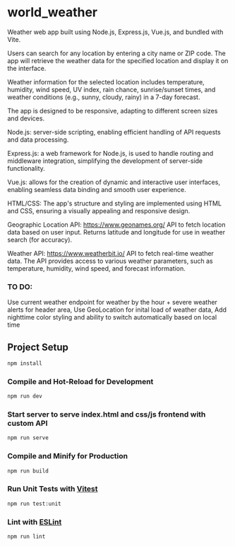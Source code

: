 # world_weather

Weather web app built using Node.js, Express.js, Vue.js, and bundled with Vite.

Users can search for any location by entering a city name or ZIP code. The app will retrieve the weather data for the specified location and display it on the interface.

Weather information for the selected location includes temperature, humidity, wind speed, UV index, rain chance, sunrise/sunset times, and weather conditions (e.g., sunny, cloudy, rainy) in a 7-day forecast.

The app is designed to be responsive, adapting to different screen sizes and devices.

Node.js: server-side scripting, enabling efficient handling of API requests and data processing.

Express.js: a web framework for Node.js, is used to handle routing and middleware integration, simplifying the development of server-side functionality.

Vue.js: allows for the creation of dynamic and interactive user interfaces, enabling seamless data binding and smooth user experience.

HTML/CSS: The app's structure and styling are implemented using HTML and CSS, ensuring a visually appealing and responsive design.

Geographic Location API: https://www.geonames.org/ API to fetch location data based on user input. Returns latitude and longitude for use in weather search (for accuracy).

Weather API: https://www.weatherbit.io/ API to fetch real-time weather data. The API provides access to various weather parameters, such as temperature, humidity, wind speed, and forecast information.

### TO DO: 
Use current weather endpoint for weather by the hour + severe weather alerts for header area,
Use GeoLocation for inital load of weather data,
Add nighttime color styling and ability to switch automatically based on local time



## Project Setup

```sh
npm install
```

### Compile and Hot-Reload for Development

```sh
npm run dev
```

### Start server to serve index.html and css/js frontend with custom API

```sh
npm run serve
```

### Compile and Minify for Production

```sh
npm run build
```

### Run Unit Tests with [Vitest](https://vitest.dev/)

```sh
npm run test:unit
```

### Lint with [ESLint](https://eslint.org/)

```sh
npm run lint
```
